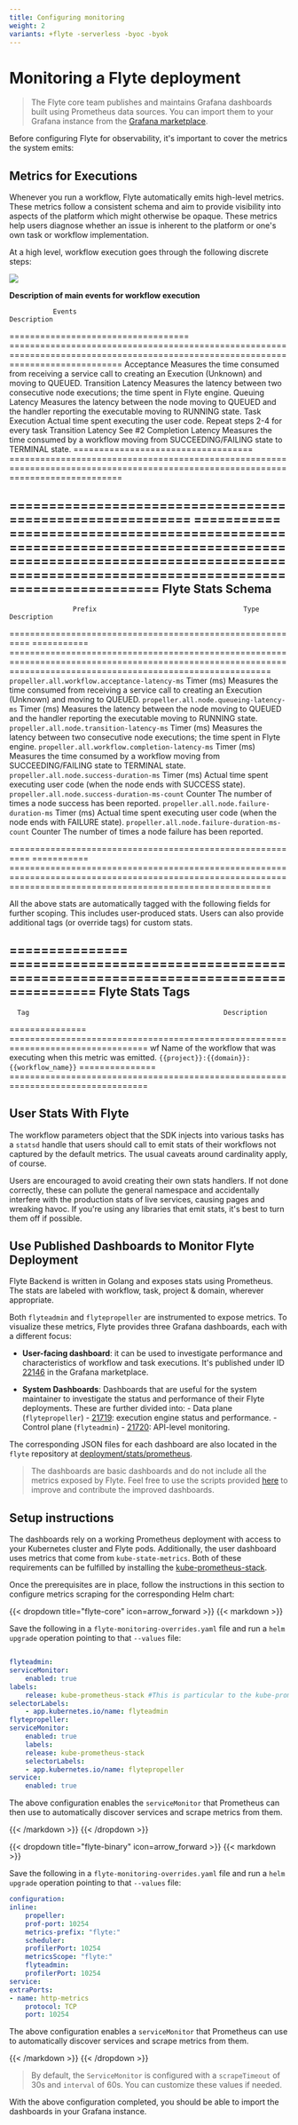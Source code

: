 ```yaml
---
title: Configuring monitoring
weight: 2 
variants: +flyte -serverless -byoc -byok
---
```


# Monitoring a Flyte deployment


> The Flyte core team publishes and maintains Grafana dashboards built using Prometheus data sources. You can import them to your Grafana instance from the [Grafana marketplace](https://grafana.com/orgs/flyteorg/dashboards).

Before configuring Flyte for observability, it's important to cover the metrics the system emits:

## Metrics for Executions

Whenever you run a workflow, Flyte automatically emits high-level metrics. These metrics follow a consistent schema and aim to provide visibility into aspects of the platform which might otherwise be opaque.
These metrics help users diagnose whether an issue is inherent to the platform or one's own task or workflow implementation.

At a high level, workflow execution goes through the following discrete steps:

![](/_static/images/deployment/flyte_wf_timeline.svg)


**Description of main events for workflow execution**

               Events                                                              Description
===================================  ==================================================================================================================================
Acceptance                           Measures the time consumed from receiving a service call to creating an Execution (Unknown) and moving to QUEUED.
Transition Latency                   Measures the latency between two consecutive node executions; the time spent in Flyte engine.
Queuing Latency                      Measures the latency between the node moving to QUEUED and the handler reporting the executable moving to RUNNING state.
Task Execution                       Actual time spent executing the user code.
Repeat steps 2-4 for every task
Transition Latency                   See #2
Completion Latency                   Measures the time consumed by a workflow moving from SUCCEEDING/FAILING state to TERMINAL state.
===================================  ==================================================================================================================================


==========================================================  ===========  ===============================================================================================================================================================
                    Flyte Stats Schema
----------------------------------------------------------------------------------------------------------------------------------------------------------------------------------------------------------------------------------------
                    Prefix                                     Type                                           Description
==========================================================  ===========  ===============================================================================================================================================================
``propeller.all.workflow.acceptance-latency-ms``            Timer (ms)   Measures the time consumed from receiving a service call to creating an Execution (Unknown) and moving to QUEUED.
``propeller.all.node.queueing-latency-ms``                  Timer (ms)   Measures the latency between the node moving to QUEUED and the handler reporting the executable moving to RUNNING state.
``propeller.all.node.transition-latency-ms``                Timer (ms)   Measures the latency between two consecutive node executions; the time spent in Flyte engine.
``propeller.all.workflow.completion-latency-ms``            Timer (ms)   Measures the time consumed by a workflow moving from SUCCEEDING/FAILING state to TERMINAL state.
``propeller.all.node.success-duration-ms``                  Timer (ms)   Actual time spent executing user code (when the node ends with SUCCESS state).
``propeller.all.node.success-duration-ms-count``            Counter      The number of times a node success has been reported.
``propeller.all.node.failure-duration-ms``                  Timer (ms)   Actual time spent executing user code (when the node ends with FAILURE state).
``propeller.all.node.failure-duration-ms-count``            Counter      The number of times a node failure has been reported.

==========================================================  ===========  ===============================================================================================================================================================

All the above stats are automatically tagged with the following fields for further scoping. This includes user-produced stats.
Users can also provide additional tags (or override tags) for custom stats.


===============  =================================================================================
                     Flyte Stats Tags
--------------------------------------------------------------------------------------------------
      Tag                                                 Description
===============  =================================================================================
wf               Name of the workflow that was executing when this metric was emitted.
                 ``{{project}}:{{domain}}:{{workflow_name}}``
===============  =================================================================================

## User Stats With Flyte


The workflow parameters object that the SDK injects into various tasks has a ``statsd`` handle that users should call to emit stats of their workflows not captured by the default metrics. The usual caveats around cardinality apply, of course.

Users are encouraged to avoid creating their own stats handlers.
If not done correctly, these can pollute the general namespace and accidentally interfere with the production stats of live services, causing pages and wreaking havoc.
If you're using any libraries that emit stats, it's best to turn them off if possible.


## Use Published Dashboards to Monitor Flyte Deployment


Flyte Backend is written in Golang and exposes stats using Prometheus. The stats are labeled with workflow, task, project & domain, wherever appropriate.

Both ``flyteadmin`` and ``flytepropeller`` are instrumented to expose metrics. To visualize these metrics, Flyte provides three Grafana dashboards, each with a different focus:

- **User-facing dashboard**: it can be used to investigate performance and characteristics of workflow and task executions. It's published under ID [22146](https://grafana.com/grafana/dashboards/22146-flyte-user-dashboard-via-prometheus/) in the Grafana marketplace.

- **System Dashboards**: Dashboards that are useful for the system maintainer to investigate the status and performance of their Flyte deployments. These are further divided into:
        - Data plane (``flytepropeller``) - [21719](https://grafana.com/grafana/dashboards/21719-flyte-propeller-dashboard-via-prometheus/): execution engine status and performance.
        - Control plane (``flyteadmin``) - [21720](https://grafana.com/grafana/dashboards/21720-flyteadmin-dashboard-via-prometheus/): API-level monitoring.

The corresponding JSON files for each dashboard are also located in the ``flyte`` repository at [deployment/stats/prometheus](https://github.com/flyteorg/flyte/tree/master/deployment/stats/prometheus).

> The dashboards are basic dashboards and do not include all the metrics exposed by Flyte. Feel free to use the scripts provided [here](https://github.com/flyteorg/flyte/tree/master/stats) to improve and contribute the improved dashboards.

## Setup instructions

The dashboards rely on a working Prometheus deployment with access to your Kubernetes cluster and Flyte pods.
Additionally, the user dashboard uses metrics that come from ``kube-state-metrics``. Both of these requirements can be fulfilled by installing the [kube-prometheus-stack](https://github.com/kubernetes/kube-state-metrics).

Once the prerequisites are in place, follow the instructions in this section to configure metrics scraping for the corresponding Helm chart:

{{< dropdown title="flyte-core" icon=arrow_forward >}}
{{< markdown >}}

Save the following in a ``flyte-monitoring-overrides.yaml`` file and run a ``helm upgrade`` operation pointing to that ``--values`` file:

```yaml

flyteadmin:
serviceMonitor:
    enabled: true
labels:
    release: kube-prometheus-stack #This is particular to the kube-prometheus-stacl
selectorLabels:
    - app.kubernetes.io/name: flyteadmin
flytepropeller:
serviceMonitor:
    enabled: true
    labels:
    release: kube-prometheus-stack
    selectorLabels:
    - app.kubernetes.io/name: flytepropeller
service:
    enabled: true
```

The above configuration enables the ``serviceMonitor`` that Prometheus can then use to automatically discover services and scrape metrics from them.

{{< /markdown >}}
{{< /dropdown >}}

{{< dropdown title="flyte-binary" icon=arrow_forward >}}
{{< markdown >}}

Save the following in a ``flyte-monitoring-overrides.yaml`` file and run a ``helm upgrade`` operation pointing to that ``--values`` file:

```yaml
configuration:
inline:
    propeller:
    prof-port: 10254
    metrics-prefix: "flyte:"
    scheduler:
    profilerPort: 10254
    metricsScope: "flyte:"
    flyteadmin:
    profilerPort: 10254
service:
extraPorts:
- name: http-metrics
    protocol: TCP
    port: 10254
```

The above configuration enables a ``serviceMonitor`` that Prometheus can use to automatically discover services and scrape metrics from them.
       
{{< /markdown >}}
{{< /dropdown >}}

> By default, the ``ServiceMonitor`` is configured with a ``scrapeTimeout`` of 30s and ``interval`` of 60s. You can customize these values if needed.


With the above configuration completed, you should be able to import the dashboards in your Grafana instance.

